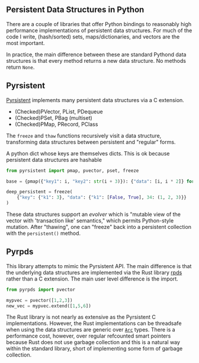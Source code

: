 ## Persistent Data Structures in Python

There are a couple of libraries that offer Python bindings to reasonably high
performance implementations of persistent data structures. For much of the code
I write, (hash/sorted) sets, maps/dictionaries, and vectors are the most important. 

In practice, the main difference between these are standard Pythond data
structures is that every method returns a new data structure. No methods return
`None`. 

## Pyrsistent

[Pyrsistent](https://github.com/tobgu/pyrsistent) implements many persistent
data structures via a C extension.

- (Checked)PVector, PList,  PDequeue
- (Checked)PSet, PBag (multiset)
- (Checked)PMap, PRecord, PClass

The `freeze` and `thaw` functions recursively visit a data structure,
transforming data structures between persistent and "regular" forms.

A python dict whose keys are themselves dicts. This is ok because persistent
data structures are hashable

```python
from pyrsistent import pmap, pvector, pset, freeze

base = {pmap({"key1": i, "key2": str(i + 3)}): {"data": [i, i * 2]} for i in range(10)}

deep_persistent = freeze(
    {"key": {"k1": 3}, "data": {"k1": [False, True], 34: (1, 2, 3)}}
)
```
These data structures support an _evolver_ which is "mutable view of the vector
with 'transaction like' semantics," which permits Python-style mutation. After
"thawing", one can "freeze" back into a persistent collection with the
`persistent()` method. 

## Pyrpds

This library attempts to mimic the Pyrsistent API. The main difference is that
the underlying data structures are implemented via the Rust library
[rpds](https://github.com/orium/rpds) rather than a C extension. The main user
level difference is the import. 

```python
from pyrpds import pvector

mypvec = pvector([1,2,3])
new_vec = mypvec.extend([1,5,6]) 
```

The Rust library is not nearly as extensive as the Pyrsistent C implementations.
However, the Rust implementations can be threadsafe when using the data
structures are generic over
[`Arc`](ihttps://doc.rust-lang.org/std/sync/struct.Arc.html) types. There is a
performance cost, however, over regular refcounted smart pointers because Rust
does not use garbage collection and this is a natural way within the standard
library, short of implementing some form of garbage collection. 
